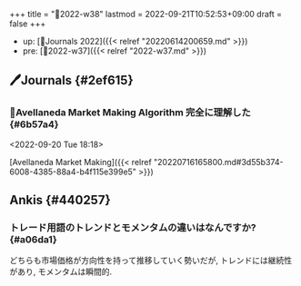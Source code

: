 +++
title = "📓2022-w38"
lastmod = 2022-09-21T10:52:53+09:00
draft = false
+++

-   up: [📅Journals 2022]({{< relref "20220614200659.md" >}})
-   pre: [📓2022-w37]({{< relref "2022-w37.md" >}})


## 🖊Journals {#2ef615}


### 💭Avellaneda Market Making Algorithm 完全に理解した {#6b57a4}

<span class="timestamp-wrapper"><span class="timestamp">&lt;2022-09-20 Tue 18:18&gt;</span></span>

[Avellaneda Market Making]({{< relref "20220716165800.md#3d55b374-6008-4385-88a4-b4f115e399e5" >}})


## Ankis {#440257}


### トレード用語のトレンドとモメンタムの違いはなんですか? {#a06da1}

どちらも市場価格が方向性を持って推移していく勢いだが, トレンドには継続性があり, モメンタムは瞬間的.
